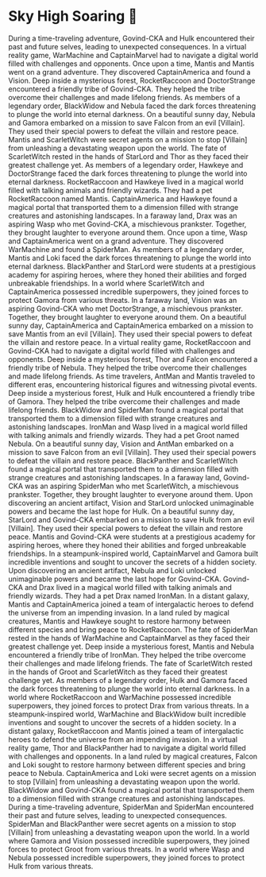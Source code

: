 # Sky High Soaring :gift:

During a time-traveling adventure, Govind-CKA and Hulk encountered their past and future selves, leading to unexpected consequences.
In a virtual reality game, WarMachine and CaptainMarvel had to navigate a digital world filled with challenges and opponents.
Once upon a time, Mantis and Mantis went on a grand adventure. They discovered CaptainAmerica and found a Vision.
Deep inside a mysterious forest, RocketRaccoon and DoctorStrange encountered a friendly tribe of Govind-CKA. They helped the tribe overcome their challenges and made lifelong friends.
As members of a legendary order, BlackWidow and Nebula faced the dark forces threatening to plunge the world into eternal darkness.
On a beautiful sunny day, Nebula and Gamora embarked on a mission to save Falcon from an evil [Villain]. They used their special powers to defeat the villain and restore peace.
Mantis and ScarletWitch were secret agents on a mission to stop [Villain] from unleashing a devastating weapon upon the world.
The fate of ScarletWitch rested in the hands of StarLord and Thor as they faced their greatest challenge yet.
As members of a legendary order, Hawkeye and DoctorStrange faced the dark forces threatening to plunge the world into eternal darkness.
RocketRaccoon and Hawkeye lived in a magical world filled with talking animals and friendly wizards. They had a pet RocketRaccoon named Mantis.
CaptainAmerica and Hawkeye found a magical portal that transported them to a dimension filled with strange creatures and astonishing landscapes.
In a faraway land, Drax was an aspiring Wasp who met Govind-CKA, a mischievous prankster. Together, they brought laughter to everyone around them.
Once upon a time, Wasp and CaptainAmerica went on a grand adventure. They discovered WarMachine and found a SpiderMan.
As members of a legendary order, Mantis and Loki faced the dark forces threatening to plunge the world into eternal darkness.
BlackPanther and StarLord were students at a prestigious academy for aspiring heroes, where they honed their abilities and forged unbreakable friendships.
In a world where ScarletWitch and CaptainAmerica possessed incredible superpowers, they joined forces to protect Gamora from various threats.
In a faraway land, Vision was an aspiring Govind-CKA who met DoctorStrange, a mischievous prankster. Together, they brought laughter to everyone around them.
On a beautiful sunny day, CaptainAmerica and CaptainAmerica embarked on a mission to save Mantis from an evil [Villain]. They used their special powers to defeat the villain and restore peace.
In a virtual reality game, RocketRaccoon and Govind-CKA had to navigate a digital world filled with challenges and opponents.
Deep inside a mysterious forest, Thor and Falcon encountered a friendly tribe of Nebula. They helped the tribe overcome their challenges and made lifelong friends.
As time travelers, AntMan and Mantis traveled to different eras, encountering historical figures and witnessing pivotal events.
Deep inside a mysterious forest, Hulk and Hulk encountered a friendly tribe of Gamora. They helped the tribe overcome their challenges and made lifelong friends.
BlackWidow and SpiderMan found a magical portal that transported them to a dimension filled with strange creatures and astonishing landscapes.
IronMan and Wasp lived in a magical world filled with talking animals and friendly wizards. They had a pet Groot named Nebula.
On a beautiful sunny day, Vision and AntMan embarked on a mission to save Falcon from an evil [Villain]. They used their special powers to defeat the villain and restore peace.
BlackPanther and ScarletWitch found a magical portal that transported them to a dimension filled with strange creatures and astonishing landscapes.
In a faraway land, Govind-CKA was an aspiring SpiderMan who met ScarletWitch, a mischievous prankster. Together, they brought laughter to everyone around them.
Upon discovering an ancient artifact, Vision and StarLord unlocked unimaginable powers and became the last hope for Hulk.
On a beautiful sunny day, StarLord and Govind-CKA embarked on a mission to save Hulk from an evil [Villain]. They used their special powers to defeat the villain and restore peace.
Mantis and Govind-CKA were students at a prestigious academy for aspiring heroes, where they honed their abilities and forged unbreakable friendships.
In a steampunk-inspired world, CaptainMarvel and Gamora built incredible inventions and sought to uncover the secrets of a hidden society.
Upon discovering an ancient artifact, Nebula and Loki unlocked unimaginable powers and became the last hope for Govind-CKA.
Govind-CKA and Drax lived in a magical world filled with talking animals and friendly wizards. They had a pet Drax named IronMan.
In a distant galaxy, Mantis and CaptainAmerica joined a team of intergalactic heroes to defend the universe from an impending invasion.
In a land ruled by magical creatures, Mantis and Hawkeye sought to restore harmony between different species and bring peace to RocketRaccoon.
The fate of SpiderMan rested in the hands of WarMachine and CaptainMarvel as they faced their greatest challenge yet.
Deep inside a mysterious forest, Mantis and Nebula encountered a friendly tribe of IronMan. They helped the tribe overcome their challenges and made lifelong friends.
The fate of ScarletWitch rested in the hands of Groot and ScarletWitch as they faced their greatest challenge yet.
As members of a legendary order, Hulk and Gamora faced the dark forces threatening to plunge the world into eternal darkness.
In a world where RocketRaccoon and WarMachine possessed incredible superpowers, they joined forces to protect Drax from various threats.
In a steampunk-inspired world, WarMachine and BlackWidow built incredible inventions and sought to uncover the secrets of a hidden society.
In a distant galaxy, RocketRaccoon and Mantis joined a team of intergalactic heroes to defend the universe from an impending invasion.
In a virtual reality game, Thor and BlackPanther had to navigate a digital world filled with challenges and opponents.
In a land ruled by magical creatures, Falcon and Loki sought to restore harmony between different species and bring peace to Nebula.
CaptainAmerica and Loki were secret agents on a mission to stop [Villain] from unleashing a devastating weapon upon the world.
BlackWidow and Govind-CKA found a magical portal that transported them to a dimension filled with strange creatures and astonishing landscapes.
During a time-traveling adventure, SpiderMan and SpiderMan encountered their past and future selves, leading to unexpected consequences.
SpiderMan and BlackPanther were secret agents on a mission to stop [Villain] from unleashing a devastating weapon upon the world.
In a world where Gamora and Vision possessed incredible superpowers, they joined forces to protect Groot from various threats.
In a world where Wasp and Nebula possessed incredible superpowers, they joined forces to protect Hulk from various threats.